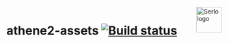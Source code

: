 <img src="https://assets.serlo.org/meta/logo.png" alt="Serlo logo" title="Serlo" align="right" height="60" />

# athene2-assets [![Build status](https://img.shields.io/travis/com/serlo/athene2-assets.svg)](https://travis-ci.com/serlo/athene2-assets)

